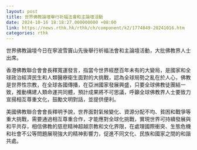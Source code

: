 ```yaml
---
layout: post
title: 世界佛教論壇舉行祈福法會和主論壇活動
date: 2024-10-16 18:18:27.000000000 +08:00
link: https://news.rthk.hk/rthk/ch/component/k2/1774849-20241016.htm
categories: rthk
---
```


世界佛教論壇今日在寧波雪竇山先後舉行祈福法會和主論壇活動，大批佛教界人士出席。

香港佛教聯合會會長釋寬運發言，指當今世界經歷百年未有的大變局，是國家和全球政治經濟民生和人類醫療衛生面對的大挑戰，認為全球局勢之亂在於人心，佛教是世界性宗教，在全球各國傳播，在亞洲國家發展興盛，只要全球佛教徒團結一致，推動構建人類命運共同體，預計成果將不可思議，呼籲全球佛教界人士要致力宣揚相互尊重文化，鼓勵文明對話，並提供便利。

美國佛教聯合會會長釋明予說，世界面對氣候變化、資源分配不均、貧困和戰爭等重大挑戰，需要通過相互尊重合作，才能應對全球化挑戰，實現世界可持續發展與和平共存，相信佛教的慈悲精神超越宗教和文化界限，在處理國際衝突、生態危機和社會不公等問題展現強大的精神影響力，促進不同文化、民族和國家之間的和諧共處。

